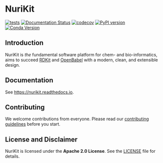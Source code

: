 # NuriKit

[![tests](https://github.com/seoklab/nurikit/actions/workflows/main-test.yaml/badge.svg)](https://github.com/seoklab/nurikit/actions/workflows/main-test.yaml) [![Documentation Status](https://readthedocs.org/projects/nurikit/badge/?version=latest)](https://nurikit.readthedocs.io/latest/?badge=latest) [![codecov](https://codecov.io/gh/seoklab/nurikit/branch/main/graph/badge.svg?token=5X6HJTVA5K)](https://codecov.io/gh/seoklab/nurikit) [![PyPI version](https://badge.fury.io/py/nurikit.svg?github-dont-cache=true)](https://badge.fury.io/py/nurikit) [![Conda Version](https://img.shields.io/conda/vn/conda-forge/nurikit.svg?github-dont-cache=true)](https://anaconda.org/conda-forge/nurikit)

## Introduction

NuriKit is *the* fundamental software platform for chem- and bio-informatics,
aims to succeed [RDKit](https://github.com/rdkit/rdkit) and
[OpenBabel](https://github.com/openbabel/openbabel) with a modern, clean,
and extensible design.

## Documentation

See <https://nurikit.readthedocs.io>.

## Contributing

We welcome contributions from everyone. Please read our
[contributing guidelines](CONTRIBUTING.md) before you start.

## License and Disclaimer

NuriKit is licensed under the **Apache 2.0 License**. See the [LICENSE](LICENSE)
file for details.
